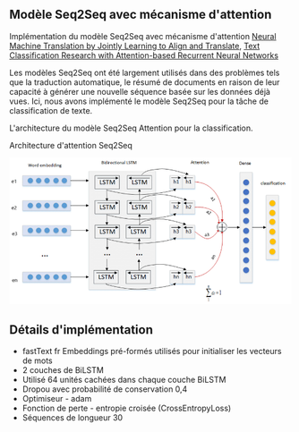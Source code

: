 ## Modèle Seq2Seq avec mécanisme d'attention

Implémentation du modèle Seq2Seq avec mécanisme d'attention
[Neural Machine Translation by Jointly Learning to Align and Translate](https://arxiv.org/pdf/1409.0473.pdf), [Text Classification Research with Attention-based Recurrent Neural Networks](http://univagora.ro/jour/index.php/ijccc/article/download/3142/pdf)


Les modèles Seq2Seq ont été largement utilisés dans des problèmes tels que la traduction 
automatique, le résumé de documents en raison de leur capacité à générer une nouvelle séquence 
basée sur les données déjà vues. Ici, nous avons implémenté le modèle Seq2Seq pour la tâche de 
classification de texte.

L'architecture du modèle Seq2Seq Attention pour la classification.

Architecture d'attention Seq2Seq

![TextRNN Architecture](data/BiLSTM-Attention.ppm)

## Détails d'implémentation

* fastText fr Embeddings pré-formés utilisés pour initialiser les vecteurs de mots
* 2 couches de BiLSTM
* Utilisé 64 unités cachées dans chaque couche BiLSTM
* Dropou avec probabilité de conservation 0,4
* Optimiseur - adam
* Fonction de perte - entropie croisée (CrossEntropyLoss)
* Séquences de longueur 30